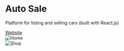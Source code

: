# Auto Sale
Platform for listing and selling cars (built with React.js)

[Website](https://someautosale.netlify.app/)
<br />
![Home](https://user-images.githubusercontent.com/103978864/213964027-f0a660ff-2f7f-46e7-ac9f-182662babf70.png)
<br />
![Shop](https://user-images.githubusercontent.com/103978864/213964039-160261eb-e5fb-4635-9f82-88a01dfa597f.png)

